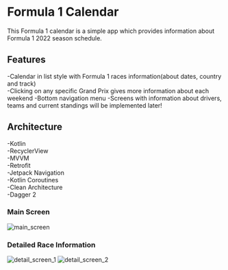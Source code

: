 # Formula 1 Calendar
This Formula 1 calendar is a simple app which provides information about Formula 1 2022 season schedule.

## Features
-Calendar in list style with Formula 1 races information(about dates, country and track)  
-Clicking on any specific Grand Prix gives more information about each weekend
-Bottom navigation menu
-Screens with information about drivers, teams and current standings will be implemented later!

## Architecture
-Kotlin  
-RecyclerView  
-MVVM  
-Retrofit  
-Jetpack Navigation  
-Kotlin Coroutines  
-Clean Architecture  
-Dagger 2

### Main Screen
![main_screen](https://user-images.githubusercontent.com/80196043/166299428-7dd325ea-1f3b-4e56-b9b9-d2d4b1f84c0a.png)
### Detailed Race Information
![detail_screen_1](https://user-images.githubusercontent.com/80196043/166299337-0c3bcdc0-3aa9-4871-b8c3-7c152ff60309.png)
![detail_screen_2](https://user-images.githubusercontent.com/80196043/166299394-a1e095d7-e0a6-48b7-b83e-9d9cf41330ab.png)



